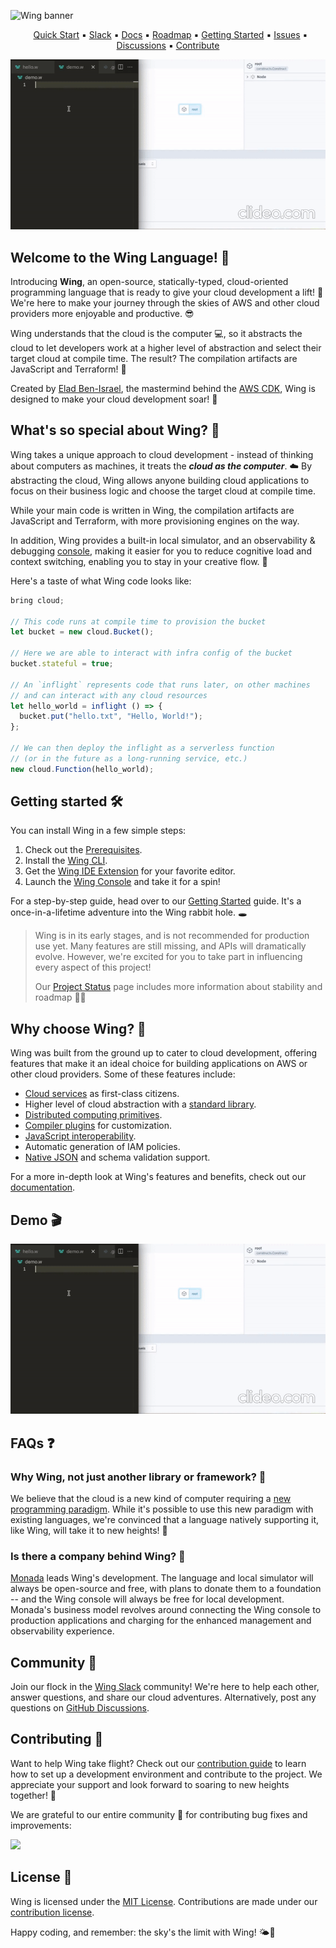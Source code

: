 ![Wing banner](./logo/banner.png)

<p align="center">
  &nbsp;
  <a href="https://docs.winglang.io/getting-started">Quick Start</a>
  ▪︎
  <a href="http://t.winglang.io/slack">Slack</a>
  ▪︎
  <a href="https://docs.winglang.io">Docs</a>
  ▪︎
  <a href="https://docs.winglang.io/status#roadmap">Roadmap</a>
  ▪︎
  <a href="https://docs.winglang.io/getting-started">Getting Started</a>
  ▪︎
  <a href="https://github.com/winglang/wing/issues">Issues</a>
  ▪︎
  <a href="https://github.com/winglang/wing/discussions">Discussions</a>
  ▪︎
  <a href="https://docs.winglang.io/contributors/">Contribute</a>
</p>

[![Short demo](./logo/demo.gif)](https://youtu.be/_c4U6ffumw8)

## Welcome to the Wing Language! :wave:

Introducing **Wing**, an open-source, statically-typed, cloud-oriented programming language that is ready to give your cloud development a lift! 💨
We're here to make your journey through the skies of AWS and other cloud providers more enjoyable and productive. 😎

Wing understands that the cloud is the computer 💻, so it abstracts the cloud to let developers work at a higher level of abstraction and select their target cloud at compile time. The result? The compilation artifacts are JavaScript and Terraform! 🎯

Created by [Elad Ben-Israel](https://github.com/eladb), the mastermind behind the [AWS CDK](https://github.com/aws/aws-cdk), Wing is designed to make your cloud development soar! 🦅

## What's so special about Wing? 🤔

Wing takes a unique approach to cloud development - instead of thinking about computers as machines, it treats the ***cloud as the computer***. ☁️
By abstracting the cloud, Wing allows anyone building cloud applications to focus on their business logic and choose the target cloud at compile time.

While your main code is written in Wing, the compilation artifacts are JavaScript and Terraform, with more provisioning engines on the way.

In addition, Wing provides a built-in local simulator, and an observability & debugging [console](https://docs.winglang.io/getting-started/console), making it easier for you to reduce cognitive load and context switching, enabling you to stay in your creative flow. 🎨

Here's a taste of what Wing code looks like:

```js
bring cloud;

// This code runs at compile time to provision the bucket
let bucket = new cloud.Bucket();

// Here we are able to interact with infra config of the bucket
bucket.stateful = true;

// An `inflight` represents code that runs later, on other machines
// and can interact with any cloud resources
let hello_world = inflight () => {
  bucket.put("hello.txt", "Hello, World!");
};

// We can then deploy the inflight as a serverless function
// (or in the future as a long-running service, etc.)
new cloud.Function(hello_world);
```

## Getting started 🛠️

You can install Wing in a few simple steps:

1. Check out the [Prerequisites](https://docs.winglang.io/getting-started/installation#prerequisites).
2. Install the [Wing CLI](https://docs.winglang.io/getting-started/installation#wing-cli).
3. Get the [Wing IDE Extension](https://docs.winglang.io/getting-started/installation#wing-ide-extension) for your favorite editor.
4. Launch the [Wing Console](https://docs.winglang.io/getting-started/installation#wing-console) and take it for a spin!

For a step-by-step guide, head over to our [Getting Started](https://docs.winglang.io/getting-started) guide. It's a once-in-a-lifetime adventure into the Wing rabbit hole. 🕳️

> Wing is in its early stages, and is not recommended for production use yet.
> Many features are still missing, and APIs will dramatically evolve.
> However, we're excited for you to take part in influencing every aspect of this project!
>
> Our <a href="https://docs.winglang.io/status">Project Status</a> page includes more information about stability and roadmap 👷‍♀️

## Why choose Wing? 🌟

Wing was built from the ground up to cater to cloud development, offering features that make it an ideal choice for building applications on AWS or other cloud providers.
Some of these features include:

* [Cloud services](https://docs.winglang.io/concepts/resources) as first-class citizens.
* Higher level of cloud abstraction with a [standard library](https://docs.winglang.io/reference/wingsdk-spec).
* [Distributed computing primitives](https://docs.winglang.io/concepts/inflights).
* [Compiler plugins](https://docs.winglang.io/reference/compiler-plugins) for customization.
* [JavaScript interoperability](https://docs.winglang.io/reference/spec#5-interoperability).
* Automatic generation of IAM policies.
* [Native JSON](https://docs.winglang.io/reference/spec#114-json-type) and schema validation support.

For a more in-depth look at Wing's features and benefits, check out our [documentation](https://docs.winglang.io/).

## Demo 🎬

[![Short demo](./logo/demo.gif)](https://youtu.be/_c4U6ffumw8)

## FAQs ❓

### Why Wing, not just another library or framework? 🤔

We believe that the cloud is a new kind of computer requiring a [new programming paradigm](https://docs.winglang.io/#what-is-a-cloud-oriented-language).
While it's possible to use this new paradigm with existing languages, we're convinced that a language natively supporting it, like Wing, will take it to new heights! 🚀

### Is there a company behind Wing? 💼

[Monada](https://monada.co) leads Wing's development.
The language and local simulator will always be open-source and free, with plans to donate them to a foundation -- and the Wing console will always be free for local development.
Monada's business model revolves around connecting the Wing console to production applications and charging for the enhanced management and observability experience.

## Community 💬

Join our flock in the [Wing Slack](https://t.winglang.io/slack) community!
We're here to help each other, answer questions, and share our cloud adventures.
Alternatively, post any questions on [GitHub Discussions](https://github.com/winglang/wing/discussions).

## Contributing 🤝

Want to help Wing take flight?
Check out our [contribution guide](https://github.com/winglang/wing/blob/main/CONTRIBUTING.md) to learn how to set up a development environment and contribute to the project.
We appreciate your support and look forward to soaring to new heights together! 🚀

We are grateful to our entire community 🙏 for contributing bug fixes and improvements:

<a href="https://github.com/winglang/wing/graphs/contributors">
  <img src="https://contrib.rocks/image?repo=winglang/wing" />
</a>

## License 📜

Wing is licensed under the  [MIT License](./LICENSE.md). Contributions are made under our [contribution license](https://docs.winglang.io/terms-and-policies/contribution-license.html).

Happy coding, and remember: the sky's the limit with Wing! 🌤️🚀

[wing slack]: https://t.winglang.io/slack
